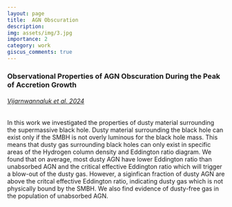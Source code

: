 ```yaml
---
layout: page
title:  AGN Obscuration
description: 
img: assets/img/3.jpg
importance: 2
category: work
giscus_comments: true
---
```


<h3>Observational Properties of AGN Obscuration During the Peak of Accretion Growth</h3>
<h6> <a href="https://ui.adsabs.harvard.edu/abs/2024MNRAS.529.3610V/abstract">Vijarnwannaluk et al. 2024</a> </h6>

In this work we investigated the properties of dusty material surrounding the supermassive black hole.  Dusty material surrounding the black hole can exist only if the SMBH is not overly luminous for the black hole mass. This means that dusty gas surrounding black holes can only exist in specific areas of the Hydrogen column density and Eddington ratio diagram. We found that on average, most dusty AGN have lower Eddington ratio than unabsorbed AGN and the critical effective Eddington ratio which will trigger a blow-out of the dusty gas. However, a siginfican fraction of dusty AGN are above the critcal effective Eddington ratio, indicating dusty gas which is not physically bound by the SMBH.  We also find evidence of dusty-free gas in the population of unabsorbed AGN.

